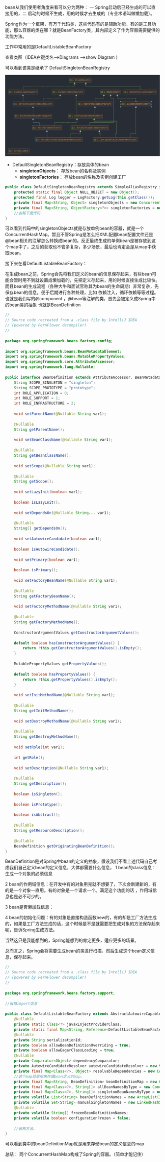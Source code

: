 bean从我们使用者角度来看可以分为两种： 一 Spring启动后已经生成的可以直接用的，二 启动的时候不生成，用的时候才去生成的（专业术语叫做懒加载）。

Spring作为一个框架，有万千代码类，这些代码有的是辅助功能，有的是工具功能，那么容器的类在哪？就是BeanFactory类，其内部定义了作为容器需要提供的功能方法。

工作中常用的是DefaultListableBeanFactory

查看类图（IDEA右键类名-->Diagrams -->show Diagram ）

可以看到该类是继承了 DefaultSingletonBeanRegistry


![](..\imgs\Spring\DefaultListableBeanFactory.png)

- DefaultSingletonBeanRegistry：存放具体的bean
  - **singletonObjects**： 存放bean的名称及实例
  - **singletonFactories**： 存放bean的名称及实例创建工厂

```java
public class DefaultSingletonBeanRegistry extends SimpleAliasRegistry implements SingletonBeanRegistry {
    protected static final Object NULL_OBJECT = new Object();
    protected final Log logger = LogFactory.getLog(this.getClass());
    private final Map<String, Object> singletonObjects = new ConcurrentHashMap(256);
    private final Map<String, ObjectFactory<?>> singletonFactories = new HashMap(16);
    //省略下面代码
}
```

可以看到代码中的singletonObjects就是存放单例bean的容器，就是一个ConcurrentHashMap。暂且不管Spring是怎么把XML配置bean配置文件还是@bean相关的注解怎么转换成bean的。反正最终生成的单例bean是被存放到这个map中了，之后的获取也不管多复杂，多少场景，最后也肯定会是从map中获取bean。


接下来在看DefaultListableBeanFactory：

在生成bean之前，Spring会先将我们定义的bean的信息保存起来，有些bean可能会暂时用不到就设置成懒加载的，先把定义存起来，用的时候直接生成比较快。而且bean的生成流程（各种大牛和面试官称其为bean的生命周期）非常复杂，先保存bean的信息，便于后期进行各种处理，比如 依赖注入，循环依赖等等过程。也就是我们写的@component ，@bean等注解的类，首先会被定义成Spring中的bean类的抽象 也就是BeanDefinition

```java
//
// Source code recreated from a .class file by IntelliJ IDEA
// (powered by FernFlower decompiler)
//
 
package org.springframework.beans.factory.config;
 
import org.springframework.beans.BeanMetadataElement;
import org.springframework.beans.MutablePropertyValues;
import org.springframework.core.AttributeAccessor;
import org.springframework.lang.Nullable;
 
public interface BeanDefinition extends AttributeAccessor, BeanMetadataElement {
    String SCOPE_SINGLETON = "singleton";
    String SCOPE_PROTOTYPE = "prototype";
    int ROLE_APPLICATION = 0;
    int ROLE_SUPPORT = 1;
    int ROLE_INFRASTRUCTURE = 2;
 
    void setParentName(@Nullable String var1);
 
    @Nullable
    String getParentName();
 
    void setBeanClassName(@Nullable String var1);
 
    @Nullable
    String getBeanClassName();
 
    void setScope(@Nullable String var1);
 
    @Nullable
    String getScope();
 
    void setLazyInit(boolean var1);
 
    boolean isLazyInit();
 
    void setDependsOn(@Nullable String... var1);
 
    @Nullable
    String[] getDependsOn();
 
    void setAutowireCandidate(boolean var1);
 
    boolean isAutowireCandidate();
 
    void setPrimary(boolean var1);
 
    boolean isPrimary();
 
    void setFactoryBeanName(@Nullable String var1);
 
    @Nullable
    String getFactoryBeanName();
 
    void setFactoryMethodName(@Nullable String var1);
 
    @Nullable
    String getFactoryMethodName();
 
    ConstructorArgumentValues getConstructorArgumentValues();
 
    default boolean hasConstructorArgumentValues() {
        return !this.getConstructorArgumentValues().isEmpty();
    }
 
    MutablePropertyValues getPropertyValues();
 
    default boolean hasPropertyValues() {
        return !this.getPropertyValues().isEmpty();
    }
 
    void setInitMethodName(@Nullable String var1);
 
    @Nullable
    String getInitMethodName();
 
    void setDestroyMethodName(@Nullable String var1);
 
    @Nullable
    String getDestroyMethodName();
 
    void setRole(int var1);
 
    int getRole();
 
    void setDescription(@Nullable String var1);
 
    @Nullable
    String getDescription();
 
    boolean isSingleton();
 
    boolean isPrototype();
 
    boolean isAbstract();
 
    @Nullable
    String getResourceDescription();
 
    @Nullable
    BeanDefinition getOriginatingBeanDefinition();
}
```

BeanDefinition是对Spring中bean的定义的抽象，假设我们不看上述代码自己考虑我们自己定义bean的定义信息，大体都需要什么信息，
1 bean的class信息：生成一个对象的必须信息

2 bean的作用域信息：在开发中有的对象用完就不想要了，下次会新建新的，有的是一个对象一直用。有的对象是一个请求一个。满足这个功能的话 ，作用域信息也是必不可少的。

3 bean是否懒加载信息：

4 bean的初始化问题：有的对象是直接构造函数new的，有的却是工厂方法生成的，如果是工厂方法生成的话，这个时候是不是就需要把生成对象的方法保存起来呢，告诉Spring生成方法。

当然这只是我能想到的，Spring能想到的肯定更多，适应更多的场景。

总而言之，Spring会将需要生成bean的类进行扫描，然后生成这个bean定义信息，保存起来。


```java
//
// Source code recreated from a .class file by IntelliJ IDEA
// (powered by FernFlower decompiler)
//
 
package org.springframework.beans.factory.support;
 
//省略import信息
 
public class DefaultListableBeanFactory extends AbstractAutowireCapableBeanFactory implements ConfigurableListableBeanFactory, BeanDefinitionRegistry, Serializable {
    @Nullable
    private static Class<?> javaxInjectProviderClass;
    private static final Map<String, Reference<DefaultListableBeanFactory>> serializableFactories;
    @Nullable
    private String serializationId;
    private boolean allowBeanDefinitionOverriding = true;
    private boolean allowEagerClassLoading = true;
    @Nullable
    private Comparator<Object> dependencyComparator;
    private AutowireCandidateResolver autowireCandidateResolver = new SimpleAutowireCandidateResolver();
    private final Map<Class<?>, Object> resolvableDependencies = new ConcurrentHashMap(16);
    //这个map就是用来存储bean定义的map。
    private final Map<String, BeanDefinition> beanDefinitionMap = new ConcurrentHashMap(256);
    private final Map<Class<?>, String[]> allBeanNamesByType = new ConcurrentHashMap(64);
    private final Map<Class<?>, String[]> singletonBeanNamesByType = new ConcurrentHashMap(64);
    private volatile List<String> beanDefinitionNames = new ArrayList(256);
    private volatile Set<String> manualSingletonNames = new LinkedHashSet(16);
    @Nullable
    private volatile String[] frozenBeanDefinitionNames;
    private volatile boolean configurationFrozen = false;
 
    //省略方法。
}
```

可以看到类中的beanDefinitionMap就是用来存储bean的定义信息的map

总结： 两个ConcurrentHashMap构成了Spring的容器。（简单才能记住）